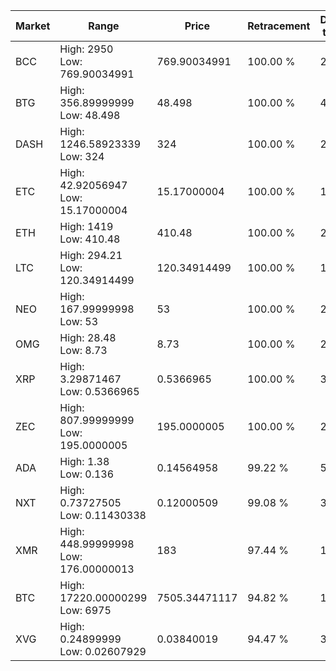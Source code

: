 | Market | Range | Price| Retracement | Doubles to 50% |
| --- | --- | --- | --- | --- |
| BCC | High: 2950<br />Low: 769.90034991 | 769.90034991 | 100.00 % | 2.42 |
| BTG | High: 356.89999999<br />Low: 48.498 | 48.498 | 100.00 % | 4.18 |
| DASH | High: 1246.58923339<br />Low: 324 | 324 | 100.00 % | 2.42 |
| ETC | High: 42.92056947<br />Low: 15.17000004 | 15.17000004 | 100.00 % | 1.91 |
| ETH | High: 1419<br />Low: 410.48 | 410.48 | 100.00 % | 2.23 |
| LTC | High: 294.21<br />Low: 120.34914499 | 120.34914499 | 100.00 % | 1.72 |
| NEO | High: 167.99999998<br />Low: 53 | 53 | 100.00 % | 2.08 |
| OMG | High: 28.48<br />Low: 8.73 | 8.73 | 100.00 % | 2.13 |
| XRP | High: 3.29871467<br />Low: 0.5366965 | 0.5366965 | 100.00 % | 3.57 |
| ZEC | High: 807.99999999<br />Low: 195.0000005 | 195.0000005 | 100.00 % | 2.57 |
| ADA | High: 1.38<br />Low: 0.136 | 0.14564958 | 99.22 % | 5.20 |
| NXT | High: 0.73727505<br />Low: 0.11430338 | 0.12000509 | 99.08 % | 3.55 |
| XMR | High: 448.99999998<br />Low: 176.00000013 | 183 | 97.44 % | 1.71 |
| BTC | High: 17220.00000299<br />Low: 6975 | 7505.34471117 | 94.82 % | 1.61 |
| XVG | High: 0.24899999<br />Low: 0.02607929 | 0.03840019 | 94.47 % | 3.58 |
